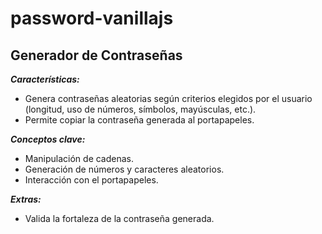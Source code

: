 # password-vanillajs

 ## Generador de Contraseñas

___Características:___

- Genera contraseñas aleatorias según criterios elegidos por el usuario (longitud, uso de números, símbolos, mayúsculas, etc.).
- Permite copiar la contraseña generada al portapapeles.

___Conceptos clave:___

- Manipulación de cadenas.
- Generación de números y caracteres aleatorios.
- Interacción con el portapapeles.

___Extras:___

- Valida la fortaleza de la contraseña generada.
